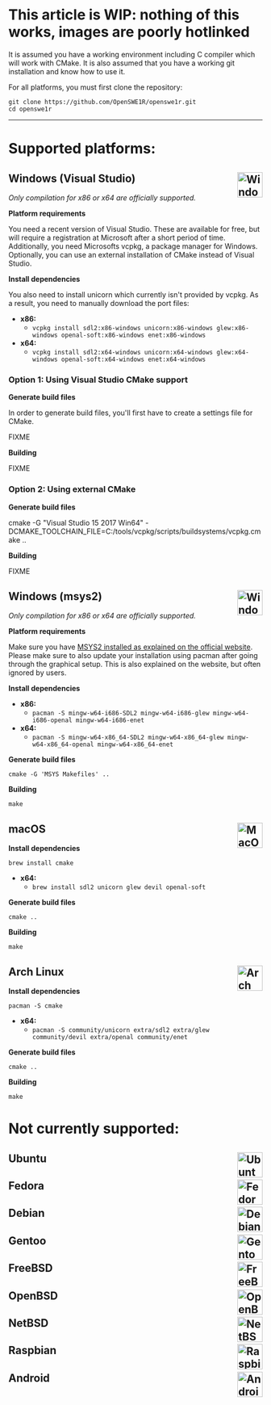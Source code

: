 # This article is WIP: nothing of this works, images are poorly hotlinked

It is assumed you have a working environment including C compiler which will work with CMake.
It is also assumed that you have a working git installation and know how to use it.

For all platforms, you must first clone the repository:

```
git clone https://github.com/OpenSWE1R/openswe1r.git
cd openswe1r
```

---

# Supported platforms:

## Windows (Visual Studio) <img align="right" width="50px" height="50px" src="http://www.unicorn-engine.org/images/windows.png" alt="Windows">

*Only compilation for x86 or x64 are officially supported.*

**Platform requirements**

You need a recent version of Visual Studio. These are available for free, but will require a registration at Microsoft after a short period of time.
Additionally, you need Microsofts vcpkg, a package manager for Windows.
Optionally, you can use an external installation of CMake instead of Visual Studio.

**Install dependencies**

You also need to install unicorn which currently isn't provided by vcpkg. As a result, you need to manually download the port files:

* **x86:**
  * `vcpkg install sdl2:x86-windows unicorn:x86-windows glew:x86-windows openal-soft:x86-windows enet:x86-windows`
* **x64:**
  * `vcpkg install sdl2:x64-windows unicorn:x64-windows glew:x64-windows openal-soft:x64-windows enet:x64-windows`

### Option 1: Using Visual Studio CMake support

**Generate build files**

In order to generate build files, you'll first have to create a settings file for CMake.

FIXME

**Building**

FIXME

### Option 2: Using external CMake

**Generate build files**

cmake -G "Visual Studio 15 2017 Win64" -DCMAKE_TOOLCHAIN_FILE=C:/tools/vcpkg/scripts/buildsystems/vcpkg.cmake ..

**Building**

FIXME

## Windows (msys2) <img align="right" width="50px" height="50px" src="http://www.unicorn-engine.org/images/windows.png" alt="Windows">

*Only compilation for x86 or x64 are officially supported.*

**Platform requirements**

Make sure you have [MSYS2 installed as explained on the official website](http://www.msys2.org/). Please make sure to also update your installation using pacman after going through the graphical setup. This is also explained on the website, but often ignored by users.

**Install dependencies**

* **x86:**
  * `pacman -S mingw-w64-i686-SDL2 mingw-w64-i686-glew mingw-w64-i686-openal mingw-w64-i686-enet`
* **x64:**
  * `pacman -S mingw-w64-x86_64-SDL2 mingw-w64-x86_64-glew mingw-w64-x86_64-openal mingw-w64-x86_64-enet`

**Generate build files**

`cmake -G 'MSYS Makefiles' ..`

**Building**

`make`


## macOS <img align="right" width="50px" height="50px" src="https://upload.wikimedia.org/wikipedia/commons/thumb/f/fa/Apple_logo_black.svg/80px-Apple_logo_black.svg.png" alt="MacOS">

**Install dependencies**

```
brew install cmake
```

* **x64:**
  * `brew install sdl2 unicorn glew devil openal-soft`

**Generate build files**

`cmake ..`

**Building**

`make`

## Arch Linux <img align="right" width="50px" height="50px" src="https://upload.wikimedia.org/wikipedia/commons/a/a5/Archlinux-icon-crystal-64.svg" alt="Arch Linux">

**Install dependencies**

```
pacman -S cmake
```

* **x64:**
  * `pacman -S community/unicorn extra/sdl2 extra/glew community/devil extra/openal community/enet`


**Generate build files**

`cmake ..`

**Building**

`make`

# Not currently supported:

## Ubuntu <img align="right" width="50px" height="50px" src="https://assets.ubuntu.com/v1/29985a98-ubuntu-logo32.png" alt="Ubuntu">

## Fedora <img align="right" width="50px" height="50px" src="https://upload.wikimedia.org/wikipedia/commons/3/3f/Fedora_logo.svg" alt="Fedora">

## Debian <img align="right" width="50px" height="50px" src="https://pbs.twimg.com/profile_images/919072984022822913/RUZ1R5Ik.jpg" alt="Debian">

## Gentoo <img align="right" width="50px" height="50px" src="https://upload.wikimedia.org/wikipedia/commons/4/48/Gentoo_Linux_logo_matte.svg" alt="Gentoo">

## FreeBSD <img align="right" width="50px" height="50px" src="http://www.unicorn-engine.org/images/freebsd.png" alt="FreeBSD">

## OpenBSD <img align="right" width="50px" height="50px" src="http://www.unicorn-engine.org/images/openbsd.png" alt="OpenBSD">

## NetBSD <img align="right" width="50px" height="50px" src="http://www.unicorn-engine.org/images/netbsd.png" alt="NetBSD">

## Raspbian <img align="right" height="50px" src="https://www.raspberrypi.org/app/uploads/2011/10/Raspi-PGB001.png" alt="Raspbian">

## Android <img align="right" width="50px" height="50px" src="https://upload.wikimedia.org/wikipedia/commons/thumb/d/d7/Android_robot.svg/1200px-Android_robot.svg.png" alt="Android">